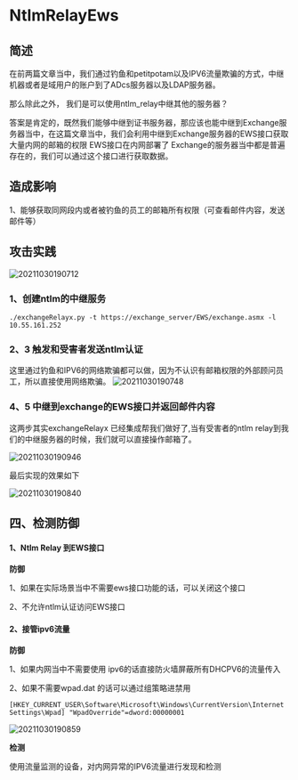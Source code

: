 # NtlmRelayEws   

## 简述

在前两篇文章当中，我们通过钓鱼和petitpotam以及IPV6流量欺骗的方式，中继机器或者是域用户的账户到了ADcs服务器以及LDAP服务器。

那么除此之外， 我们是可以使用ntlm_relay中继其他的服务器？ 

答案是肯定的，既然我们能够中继到证书服务器，那应该也能中继到Exchange服务器当中，在这篇文章当中，我们会利用中继到Exchange服务器的EWS接口获取大量内网的邮箱的权限 
EWS接口在内网部署了 Exchange的服务器当中都是普遍存在的，我们可以通过这个接口进行获取数据。


## 造成影响 

1、能够获取同网段内或者被钓鱼的员工的邮箱所有权限（可查看邮件内容，发送邮件等）


## 攻击实践
![20211030190712](https://picsfor.oss-cn-shenzhen.aliyuncs.com/blogs/imgs/20211030190712.png)

### 1、创建ntlm的中继服务

```
./exchangeRelayx.py -t https://exchange_server/EWS/exchange.asmx -l 10.55.161.252
```

### 2、3 触发和受害者发送ntlm认证  

这里通过钓鱼和IPV6的网络欺骗都可以做，因为不认识有邮箱权限的外部顾问员工，所以直接使用网络欺骗。 
![20211030190748](https://picsfor.oss-cn-shenzhen.aliyuncs.com/blogs/imgs/20211030190748.png)

### 4、5 中继到exchange的EWS接口并返回邮件内容  

这两步其实exchangeRelayx 已经集成帮我们做好了,当有受害者的ntlm relay到我们的中继服务器的时候，我们就可以直接操作邮箱了。

![20211030190946](https://picsfor.oss-cn-shenzhen.aliyuncs.com/blogs/imgs/20211030190946.png)

最后实现的效果如下 

![20211030190840](https://picsfor.oss-cn-shenzhen.aliyuncs.com/blogs/imgs/20211030190840.png)

## 四、检测防御

#### 1、Ntlm Relay 到EWS接口

**防御**

1、如果在实际场景当中不需要ews接口功能的话，可以关闭这个接口

2、不允许ntlm认证访问EWS接口





#### 2、接管ipv6流量

**防御**

1、如果内网当中不需要使用 ipv6的话直接防火墙屏蔽所有DHCPV6的流量传入 

2、如果不需要wpad.dat 的话可以通过组策略进禁用

```
[HKEY_CURRENT_USER\Software\Microsoft\Windows\CurrentVersion\Internet Settings\Wpad] "WpadOverride"=dword:00000001
```
![20211030190859](https://picsfor.oss-cn-shenzhen.aliyuncs.com/blogs/imgs/20211030190859.png)

 **检测**

使用流量监测的设备，对内网异常的IPV6流量进行发现和检测 

